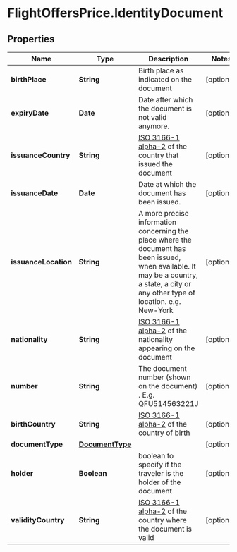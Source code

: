 # FlightOffersPrice.IdentityDocument

## Properties

Name | Type | Description | Notes
------------ | ------------- | ------------- | -------------
**birthPlace** | **String** | Birth place as indicated on the document | [optional] 
**expiryDate** | **Date** | Date after which the document is not valid anymore. | [optional] 
**issuanceCountry** | **String** | [ISO 3166-1 alpha-2](https://en.wikipedia.org/wiki/ISO_3166-1_alpha-2) of the country that issued the document | [optional] 
**issuanceDate** | **Date** | Date at which the document has been issued. | [optional] 
**issuanceLocation** | **String** | A more precise information concerning the place where the document has been issued, when available. It may be a country, a state, a city or any other type of location. e.g. New-York | [optional] 
**nationality** | **String** | [ISO 3166-1 alpha-2](https://en.wikipedia.org/wiki/ISO_3166-1_alpha-2) of the nationality appearing on the document | [optional] 
**number** | **String** | The document number (shown on the document) . E.g. QFU514563221J | [optional] 
**birthCountry** | **String** | [ISO 3166-1 alpha-2](https://en.wikipedia.org/wiki/ISO_3166-1_alpha-2) of the country of birth | [optional] 
**documentType** | [**DocumentType**](DocumentType.md) |  | [optional] 
**holder** | **Boolean** | boolean to specify if the traveler is the holder of the document | [optional] 
**validityCountry** | **String** | [ISO 3166-1 alpha-2](https://en.wikipedia.org/wiki/ISO_3166-1_alpha-2) of the country where the document is valid | [optional] 



